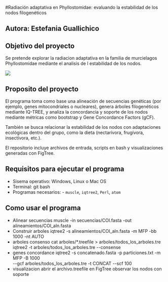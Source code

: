 #Radiación adaptativa en Phyllostomidae: evaluando la estabilidad de los nodos filogenéticos
 
## Autora: Estefania Guallichico

## Objetivo del proyecto

Se pretende explorar la radiacion adaptativa en la familia de murcielagos Phyllostomidae mediante el analisis de l estabilidad de los nodos. 

![ ](https://assets.zyrosite.com/cdn-cgi/image/format=auto,w=400,h=280,fit=crop/AQE3bBVaKPi5W2re/vampyressathyonef-mv05zx84OWipbk0M.jpg)
 

## Proposito del proyecto 

El programa toma como base una alineación de secuencias genéticas (por ejemplo, genes mitocondriales o nucleares), genera árboles filogenéticos mediante IQ-TREE, y analiza la concordancia y soporte de los nodos mediante métricas como bootstrap y Gene Concordance Factors (gCF).

También se busca relacionar la estabilidad de los nodos con adaptaciones ecológicas dentro del grupo, como la dieta (nectarívora, frugívora, insectívora, etc.).

El repositorio incluye archivos de entrada, scripts en bash y visualizaciones generadas con FigTree.


## Requisitos para ejecutar el programa 

* Sisema operativo: Windows, Linux o Mac OS 
* Terminal: git bash 
* Programas necesarios: - `muscle`, `iqtree2`, `Perl`, `atom` 


## Como usar el programa 

* Alinear secuencias 
 muscle -in secuencias/COI.fasta -out alineamientos/COI_aln.fasta
* Construir arboles 
iqtree2 -s alineamientos/COI_aln.fasta -m MFP -bb 1000 -nt AUTO
* arboles consenso 
cat arboles/*.treefile > arboles/todos_los_arboles.tre
iqtree2 -t arboles/todos_los_arboles.tre --consense
* genes concordance
iqtree2 -s concatenado.fasta -p particiones.txt -m MFP -B 1000 \
--gcf arboles/todos_los_arboles.tre -t CONCAT --scf 100
* visualizacion
abrir el archivo.treefile en FigTree observar los nodos con soporte 
